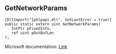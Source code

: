 ## GetNetworkParams

```
[DllImport("Iphlpapi.dll", SetLastError = true)]
public static extern uint GetNetworkParams(
   IntPtr pFixedInfo,
   ref uint pOutBufLen
);
```

Microsoft documentation: [Link](https://docs.microsoft.com/en-us/windows/win32/api/iphlpapi/nf-iphlpapi-getnetworkparams)
